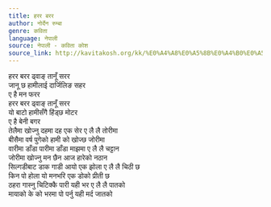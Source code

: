 ```yaml
---
title: हरर बरर
author: नोर्देन रुम्बा
genre: कविता
language: नेपाली
source: नेपाली - कविता कोश
source_link: http://kavitakosh.org/kk/%E0%A4%A8%E0%A5%8B%E0%A4%B0%E0%A5%8D%E0%A4%A6%E0%A5%87%E0%A4%A8_%E0%A4%B0%E0%A5%81%E0%A4%AE%E0%A5%8D%E0%A4%AC%E0%A4%BE
---
```


हरर बरर ढ्वाङ् तानूँ सरर  
जानू छ हामीलाई दार्जिलिङ सहर  
ए है मन फरर  
हरर बरर ढ्वाङ् तानूँ सरर  
यो बाटो हामीसँगै हिंड्छ मोटर  
ए है बेनी बगर  
तेलैमा खोज्नु दहमा दह एक सेर ए लै लै तोरीमा  
बीसैमा वर्ष पुगेको हामी को खोज्छ जोरीमा  
वारीमा डाँडा पारीमा डाँडा माझमा ए लै लै चट्टान  
जोरीमा खोज्नु मन छैन आज हारेको नठान  
सिल्गडीबाट डाक गाडी आयो एक झोला ए लै लै चिठी छ  
किन पो होला यो मनभरि एक डोको प्रीती छ  
ठहरा गास्नु चिटिक्कै पारी यही भर ए लै लै पातको  
मायाको के को भरमा पो पर्नु यही मर्द जातको
